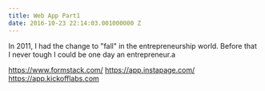 ```yaml
---
title: Web App Part1
date: 2016-10-23 22:14:03.001000000 Z
---
```


In 2011, I had the change to "fall" in the entrepreneurship world. Before that I never tough I could be one day an entrepreneur.a

https://www.formstack.com/
https://app.instapage.com/
https://app.kickofflabs.com
